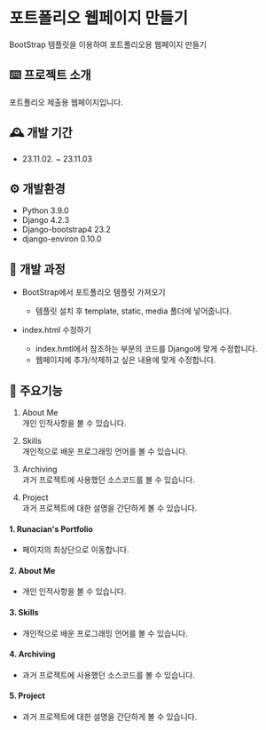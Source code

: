 # 포트폴리오 웹페이지 만들기
BootStrap 템플릿을 이용하여 포트폴리오용 웹페이지 만들기


## ⌨️ 프로젝트 소개
포트폴리오 제출용 웹페이지입니다.


## 🕰️ 개발 기간 
- 23.11.02. ~ 23.11.03


## ⚙️ 개발환경
- Python 3.9.0
- Django 4.2.3
- Django-bootstrap4 23.2
- django-environ 0.10.0

## 🔎 개발 과정
- BootStrap에서 포트폴리오 템플릿 가져오기
  - 템플릿 설치 후 template, static, media 폴더에 넣어줍니다.

- index.html 수정하기
  - index.hmtl에서 참조하는 부분의 코드를 Django에 맞게 수정합니다.
  - 웹페이지에 추가/삭제하고 싶은 내용에 맞게 수정합니다. 

## 📌 주요기능
1. About Me<br>
개인 인적사항을 볼 수 있습니다.

2. Skills<br>
개인적으로 배운 프로그래밍 언어를 볼 수 있습니다.

3. Archiving<br>
과거 프로젝트에 사용했던 소스코드를 볼 수 있습니다.

4. Project<br>
과거 프로젝트에 대한 설명을 간단하게 볼 수 있습니다.

#### 1. Runacian's Portfolio
- 페이지의 최상단으로 이동합니다.
#### 2. About Me
- 개인 인적사항을 볼 수 있습니다.
#### 3. Skills
- 개인적으로 배운 프로그래밍 언어를 볼 수 있습니다.
#### 4. Archiving
- 과거 프로젝트에 사용했던 소스코드를 볼 수 있습니다.
#### 5. Project
- 과거 프로젝트에 대한 설명을 간단하게 볼 수 있습니다.







